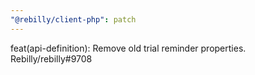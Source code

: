 ```yaml
---
"@rebilly/client-php": patch
---
```


feat(api-definition): Remove old trial reminder properties. Rebilly/rebilly#9708
